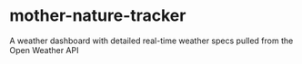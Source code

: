 # mother-nature-tracker
A weather dashboard with detailed real-time weather specs pulled from the Open Weather API
